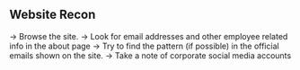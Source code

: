 ## Website Recon 

-> Browse the site.
-> Look for email addresses and other employee related info in the about page
-> Try to find the pattern (if possible) in the official emails shown on the site.
-> Take a note of corporate social media accounts
